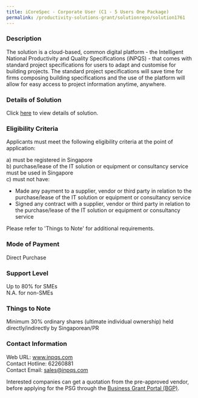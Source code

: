 ```yaml
---
title: iCoreSpec - Corporate User (C1 - 5 Users One Package)
permalink: /productivity-solutions-grant/solutionrepo/solution1761
---
```


### Description

The solution is a cloud-based, common digital platform - the Intelligent National Productivity and Quality Specifications (iNPQS) - that comes with standard project specifications for users to adapt and customise for building projects. The standard project specifications will save time for firms composing building specifications and the use of the platform will allow for easy access to project information anytime, anywhere.

### Details of Solution

Click <a href='https://www.gobusiness.gov.sg/images/psg/Desensitised_iNPQS_Annex_3_Part_3.pdf' target='_blank'>here</a> to view details of solution.

### Eligibility Criteria

Applicants must meet the following eligibility criteria at the point of application:

a) must be registered in Singapore <br>
b) purchase/lease of the IT solution or equipment or consultancy service must be used in Singapore <br>
c) must not have:
- Made any payment to a supplier, vendor or third party in relation to the purchase/lease of the IT solution or equipment or consultancy service
- Signed any contract with a supplier, vendor or third party in relation to the purchase/lease of the IT solution or equipment or consultancy service

Please refer to 'Things to Note' for additional requirements.

### Mode of Payment
Direct Purchase

### Support Level
Up to 80% for SMEs <br>
N.A. for non-SMEs

### Things to Note
Minimum 30% ordinary shares (ultimate individual ownership) held directly/indirectly by Singaporean/PR

### Contact Information
Web URL: www.inpqs.com <br>Contact Hotline: 62260881 <br>Contact Email: sales@inpqs.com <br>

Interested companies can get a quotation from the pre-approved vendor, before applying for the PSG through the <a target='_blank' href='https://www.businessgrants.gov.sg/'>Business Grant Portal (BGP)</a>.
